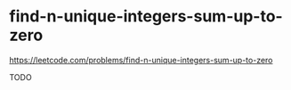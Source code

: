 # find-n-unique-integers-sum-up-to-zero

https://leetcode.com/problems/find-n-unique-integers-sum-up-to-zero

TODO 
